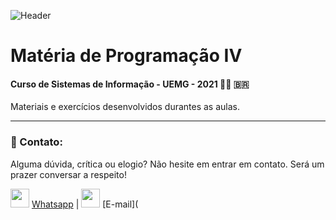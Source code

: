![Header]( https://thalesnunes.com.br/github/header.png )

# Matéria de Programação IV

#### Curso de Sistemas de Informação - UEMG - 2021 :student: :brazil:
Materiais e exercícios desenvolvidos durantes as aulas.

------

###  :rocket: Contato:

Alguma dúvida, crítica ou elogio? Não hesite em entrar em contato. Será um prazer conversar a respeito!

<img src="https://thalesnunes.com.br/github/whatsapp.svg" width="30"> [Whatsapp](https://api.whatsapp.com/send?phone=5535997438652) | <img src="https://thalesnunes.com.br/github/email.svg" width="30"> [E-mail](